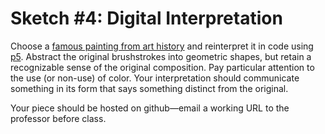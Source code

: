 # Sketch #4: Digital Interpretation

Choose a [famous painting from art history](https://www.google.com/search?q=famous+paintings) and reinterpret it in code using [p5](https://p5js.org). Abstract the original brushstrokes into geometric shapes, but retain a recognizable sense of the original composition. Pay particular attention to the use (or non-use) of color. Your interpretation should communicate something in its form that says something distinct from the original.

Your piece should be hosted on github—email a working URL to the professor before class.

